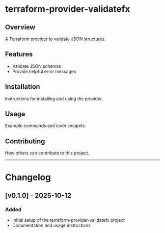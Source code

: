 # terraform-provider-validatefx

## Overview
A Terraform provider to validate JSON structures.

## Features
- Validate JSON schemas
- Provide helpful error messages

## Installation
Instructions for installing and using the provider.

## Usage
Example commands and code snippets.

## Contributing
How others can contribute to this project.

---

# Changelog

## [v0.1.0] - 2025-10-12
### Added
- Initial setup of the terraform-provider-validatefx project
- Documentation and usage instructions
